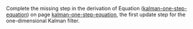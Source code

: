 

Complete the missing step in the derivation
of Equation (<a class="equationRef" title="" href="#">kalman-one-step-equation</a>) on
page <a class="pageRef" title="" href="#">kalman-one-step-equation</a>, the first update step for the one-dimensional Kalman
filter.
